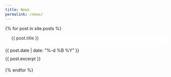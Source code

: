 ```yaml
---
title: News
permalink: /news/
---
```


  {% for post in site.posts %}
  <div style="margin-bottom: 20px;">
      <a style="background-color: #FEFEFE; color: #252A34; width: 100%; height: 35px; text-align: left; vertical-align: middle; padding-left: 20px; text-decoration: none; display: inline-block;" href="{{ post.url | relative_url }}"> {{ post.title }}</a>
      <br />
      <div style="font-size: 14px; margin-top: 5px; margin-bottom: 5px;"> {{ post.date | date: "%-d %B %Y" }} </div>
      <div style="font-size: 14px; margin-top: 10px;"> {{ post.excerpt }} </div>
  </div>
  {% endfor %}

